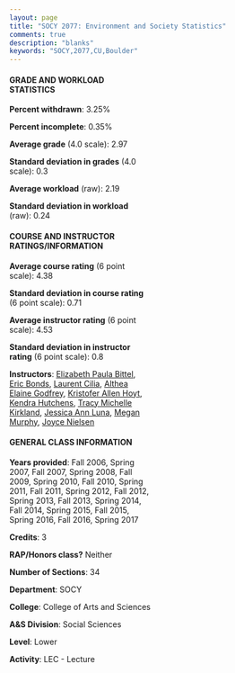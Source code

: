 ```yaml
---
layout: page
title: "SOCY 2077: Environment and Society Statistics"
comments: true
description: "blanks"
keywords: "SOCY,2077,CU,Boulder"
---
```

<head>
<script src="https://ajax.googleapis.com/ajax/libs/jquery/2.1.3/jquery.min.js"></script>
<script src="https://dl.dropboxusercontent.com/s/pc42nxpaw1ea4o9/highcharts.js?dl=0"></script>
<!-- <script src="../assets/js/highcharts.js"></script> -->
<style type="text/css">@font-face {
	font-family: "Bebas Neue";
	src: url(https://www.filehosting.org/file/details/544349/BebasNeue Regular.otf) format("opentype");
	}
	h1.Bebas { 
		font-family: "Bebas Neue", Verdana, Tahoma;
	}
</style>
</head>
<body>
	<div id="container" style="float: right; width: 45%; height: 88%; margin-left: 2.5%; margin-right: 2.5%;"></div>
	<script language="JavaScript">
		$(document).ready(function() {
		var chart = {type: 'column'};
		var title = {text: 'Grade Distribution'};
		var xAxis = {categories: ['A','B','C','D','F'],crosshair: true};
		var yAxis = {min: 0,title: {text: 'Percentage'}};
		var tooltip = {headerFormat: '<center><b><span style="font-size:20px">{point.key}</span></b></center>',
		               pointFormat: '<td style="padding:0"><b>{point.y:.1f}%</b></td>',
		               footerFormat: '</table>',shared: true,useHTML: true};
		var plotOptions = {column: {pointPadding: 0.0,borderWidth: 0}};  
		var credits = {enabled: false};var series= [{name: 'Percent',data: [34.96,41.34,15.78,4.37,3.56,]}];
		var json = {};
		json.chart = chart;
		json.title = title;
		json.tooltip = tooltip;
		json.xAxis = xAxis;
		json.yAxis = yAxis;  
		json.series = series;
		json.plotOptions = plotOptions;  
		json.credits = credits;
		$('#container').highcharts(json);
	});
	</script>
</body>
			   
#### GRADE AND WORKLOAD STATISTICS

**Percent withdrawn**: 3.25%

**Percent incomplete**: 0.35%

**Average grade** (4.0 scale): 2.97

**Standard deviation in grades** (4.0 scale): 0.3

**Average workload** (raw): 2.19

**Standard deviation in workload** (raw): 0.24

#### COURSE AND INSTRUCTOR RATINGS/INFORMATION

**Average course rating** (6 point scale): 4.38

**Standard deviation in course rating** (6 point scale): 0.71

**Average instructor rating** (6 point scale): 4.53

**Standard deviation in instructor rating** (6 point scale): 0.8

**Instructors**: <a href='../../instructors/Elizabeth_Paula_Bittel'>Elizabeth Paula Bittel</a>, <a href='../../instructors/Eric_Bonds'>Eric Bonds</a>, <a href='../../instructors/Laurent_Cilia'>Laurent Cilia</a>, <a href='../../instructors/Althea_Elaine_Godfrey'>Althea Elaine Godfrey</a>, <a href='../../instructors/Kristofer_Allen_Hoyt'>Kristofer Allen Hoyt</a>, <a href='../../instructors/Kendra_Hutchens'>Kendra Hutchens</a>, <a href='../../instructors/Tracy_Michelle_Kirkland'>Tracy Michelle Kirkland</a>, <a href='../../instructors/Jessica_Ann_Luna'>Jessica Ann Luna</a>, <a href='../../instructors/Megan_Murphy'>Megan Murphy</a>, <a href='../../instructors/Joyce_Nielsen'>Joyce Nielsen</a>

#### GENERAL CLASS INFORMATION

**Years provided**: Fall 2006, Spring 2007, Fall 2007, Spring 2008, Fall 2009, Spring 2010, Fall 2010, Spring 2011, Fall 2011, Spring 2012, Fall 2012, Spring 2013, Fall 2013, Spring 2014, Fall 2014, Spring 2015, Fall 2015, Spring 2016, Fall 2016, Spring 2017

**Credits**: 3

**RAP/Honors class?** Neither

**Number of Sections**: 34

**Department**: SOCY

**College**: College of Arts and Sciences

**A&S Division**: Social Sciences

**Level**: Lower

**Activity**: LEC - Lecture
